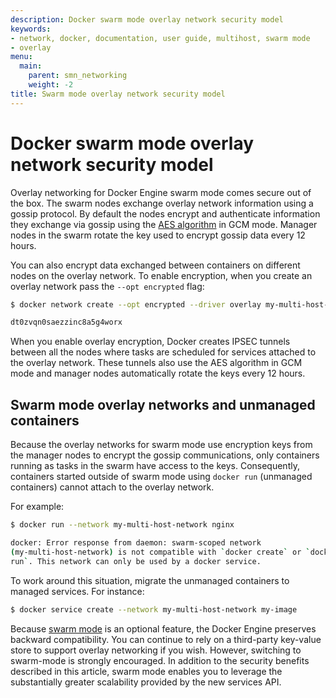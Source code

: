 ```yaml
---
description: Docker swarm mode overlay network security model
keywords:
- network, docker, documentation, user guide, multihost, swarm mode
- overlay
menu:
  main:
    parent: smn_networking
    weight: -2
title: Swarm mode overlay network security model
---
```


# Docker swarm mode overlay network security model

Overlay networking for Docker Engine swarm mode comes secure out of the box. The
swarm nodes exchange overlay network information using a gossip protocol. By
default the nodes encrypt and authenticate information they exchange via gossip
using the [AES algorithm](https://en.wikipedia.org/wiki/Galois/Counter_Mode) in
GCM mode. Manager nodes in the swarm rotate the key used to encrypt gossip data
every 12 hours.

You can also encrypt data exchanged between containers on different nodes on the
overlay network. To enable encryption, when you create an overlay network pass
the `--opt encrypted` flag:

```bash
$ docker network create --opt encrypted --driver overlay my-multi-host-network

dt0zvqn0saezzinc8a5g4worx
```

When you enable overlay encryption, Docker creates IPSEC tunnels between all the
nodes where tasks are scheduled for services attached to the overlay network.
These tunnels also use the AES algorithm in GCM mode and manager nodes
automatically rotate the keys every 12 hours.

## Swarm mode overlay networks and unmanaged containers

Because the overlay networks for swarm mode use encryption keys from the manager
nodes to encrypt the gossip communications, only containers running as tasks in
the swarm have access to the keys. Consequently, containers started outside of
swarm mode using `docker run` (unmanaged containers) cannot attach to the
overlay network.

For example:

```bash
$ docker run --network my-multi-host-network nginx

docker: Error response from daemon: swarm-scoped network
(my-multi-host-network) is not compatible with `docker create` or `docker
run`. This network can only be used by a docker service.
```

To work around this situation, migrate the unmanaged containers to managed
services. For instance:

```bash
$ docker service create --network my-multi-host-network my-image
```

Because [swarm mode](../../swarm/index.md) is an optional feature, the Docker
Engine preserves backward compatibility. You can continue to rely on a
third-party key-value store to support overlay networking if you wish.
However, switching to swarm-mode is strongly encouraged. In addition to the
security benefits described in this article, swarm mode enables you to leverage
the substantially greater scalability provided by the new services API.
